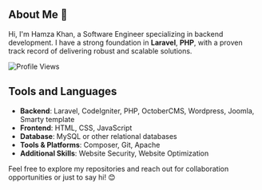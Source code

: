## About Me 👋

Hi, I'm Hamza Khan, a Software Engineer specializing in backend development. I have a strong foundation in **Laravel**, **PHP**, with a proven track record of delivering robust and scalable solutions.

![Profile Views](https://komarev.com/ghpvc/?username=hamza-ain-uddin-khan&color=blueviolet)

## Tools and Languages

- **Backend**: Laravel, CodeIgniter, PHP, OctoberCMS, Wordpress, Joomla, Smarty template
- **Frontend**: HTML, CSS, JavaScript
- **Database**: MySQL or other relational databases
- **Tools & Platforms**: Composer, Git, Apache
- **Additional Skills**: Website Security, Website Optimization


Feel free to explore my repositories and reach out for collaboration opportunities or just to say hi! 😊
